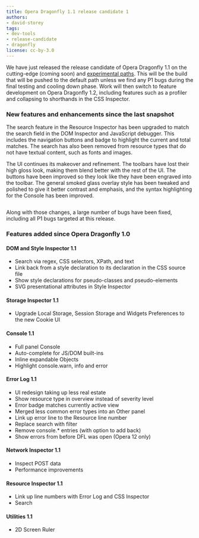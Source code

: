 ```yaml
---
title: Opera Dragonfly 1.1 release candidate 1
authors:
- david-storey
tags:
- dev-tools
- release-candidate
- dragonfly
license: cc-by-3.0
---
```


<p>We have just released the release candidate of Opera Dragonfly 1.1 on the cutting-edge (coming soon) and <a href="http://my.opera.com/dragonfly/blog/getting-opera-dragonfly-ready-for-opera-11/#enable">experimental paths</a>. This will be the build that will be pushed to the default path unless we find any P1 bugs during the final testing and cooling down phase. Work will then switch to feature development on Opera Dragonfly 1.2, including features such as a profiler and collapsing to shorthands in the CSS Inspector.</p>

<h3>New features and enhancements since the last snapshot</h3>

<p>The search feature in the Resource Inspector has been upgraded to match the search field in the DOM Inspector and JavaScript debugger.  This includes the navigation buttons and badge to highlight the current and total matches. The search has also been removed from resource types that do not have textual content, such as fonts and images.</p>

<p>The UI continues its makeover and refinement. The toolbars have lost their high gloss look, making them blend better with the rest of the UI. The buttons have been improved so they look like they have been engraved into the toolbar. The general smoked glass overlay style has been tweaked and polished to give it better contrast and emphasis, and the syntax highlighting for the Console has been improved. </p>

<img src="{{ page.id }}/Screen%20shot%202011-08-10%20at%2020.28.42.png" alt="" />


<p>Along with those changes, a large number of bugs have been fixed, including all P1 bugs targeted at this release.</p>

<h3>Features added since Opera Dragonfly 1.0</h3>

<h4>DOM and Style Inspector 1.1</h4>
<ul>
	<li>Search via regex, <abbr>CSS</abbr> selectors, XPath, and text</li>
	<li>Link back from a style declaration to its declaration in the <abbr>CSS</abbr> source file</li>
	<li>Show style declarations for pseudo-classes and pseudo-elements</li>
	<li>SVG presentational attributes in Style Inspector</li>
</ul>

<h4>Storage Inspector 1.1</h4>

<ul>
	<li>Upgrade Local Storage, Session Storage and Widgets Preferences to the new Cookie UI</li>
</ul>

<h4>Console 1.1</h4>

<ul>
	<li>Full panel Console</li>
	<li>Auto-complete for JS/DOM built-ins</li>
	<li>Inline expandable Objects</li>
	<li>Highlight console.warn, info and error</li>
</ul>

<h4>Error Log 1.1</h4>

<ul>
	<li>UI redesign taking up less real estate</li>
	<li>Show resource type in overview instead of severity level</li>
	<li>Error badge matches currently active view</li>
	<li>Merged less common error types into an Other panel</li>
	<li>Link up error line to the Resource line number</li>
	<li>Replace search with filter</li>
	<li>Remove console.* entries (with option to add back)</li>
	<li>Show errors from before DFL was open (Opera 12 only)</li>
</ul>

<h4>Network Inspector 1.1</h4>

<ul>
	<li>Inspect POST data</li>
	<li>Performance improvements</li>
</ul>

<h4>Resource Inspector 1.1</h4>

<ul>
	<li>Link up line numbers with Error Log and CSS Inspector</li>
	<li>Search</li>
</ul>

<h4>Utilities 1.1</h4>

<ul>
	<li>2D Screen Ruler</li>
</ul>
